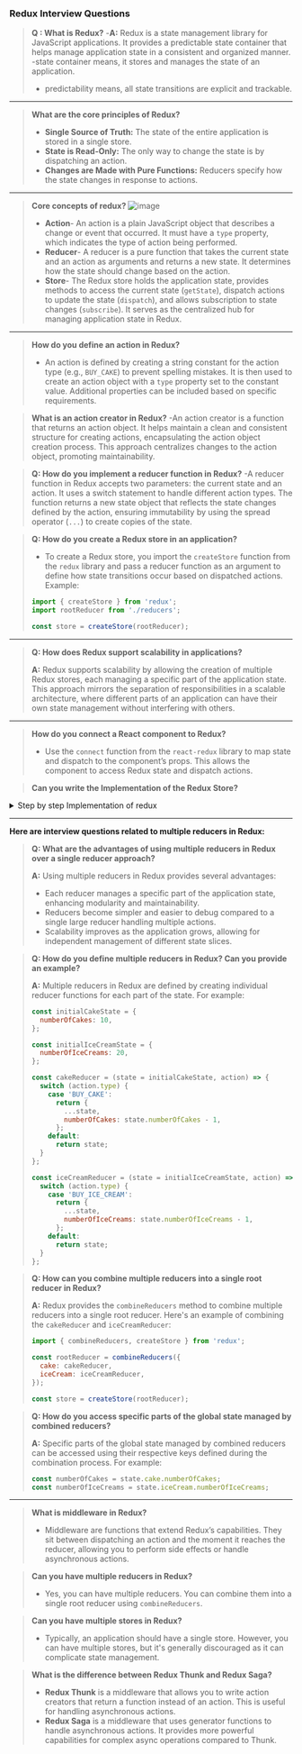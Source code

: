 
### Redux Interview Questions

> **Q : What is Redux?**
> -**A:** Redux is a state management library for JavaScript applications. It provides a predictable state container that helps manage application state in a consistent and organized manner. 
> -state container means, it stores and manages the state of an application.
> - predictability means, all state transitions are explicit and trackable.

---

> **What are the core principles of Redux?**
> - **Single Source of Truth:** The state of the entire application is stored in a single store.
> - **State is Read-Only:** The only way to change the state is by dispatching an action.
> - **Changes are Made with Pure Functions:** Reducers specify how the state changes in response to actions.

---

> **Core concepts of redux?**
> ![image](https://github.com/Akmeena4u/Web-Development-Bootcamp/assets/93425334/a002a310-a21a-476a-91b7-7ed3a9cf8262)
> -  **Action**- An action is a plain JavaScript object that describes a change or event that occurred. It must have a `type` property, which indicates the type of action being performed.
> - **Reducer**- A reducer is a pure function that takes the current state and an action as arguments and returns a new state. It determines how the state should change based on the action.
> - **Store**- The Redux store holds the application state, provides methods to access the current state (`getState`), dispatch actions to update the state (`dispatch`), and allows subscription to state changes (`subscribe`). It serves as the centralized hub for managing application state in Redux.

---

> **How do you define an action in Redux?**
> - An action is defined by creating a string constant for the action type (e.g., `BUY_CAKE`) to prevent spelling mistakes. It is then used to create an action object with a `type` property set to the constant value. Additional properties can be included based on specific requirements.

> **What is an action creator in Redux?**
> -An action creator is a function that returns an action object. It helps maintain a clean and consistent structure for creating actions, encapsulating the action object creation process. This approach centralizes changes to the action object, promoting maintainability.

> **Q: How do you implement a reducer function in Redux?**
> -A reducer function in Redux accepts two parameters: the current state and an action. It uses a switch statement to handle different action types. The function returns a new state object that reflects the state changes defined by the action, ensuring immutability by using the spread operator (`...`) to create copies of the state.

> **Q: How do you create a Redux store in an application?**
> - To create a Redux store, you import the `createStore` function from the `redux` library and pass a reducer function as an argument to define how state transitions occur based on dispatched actions. Example:
>
> ```javascript
> import { createStore } from 'redux';
> import rootReducer from './reducers';
> 
> const store = createStore(rootReducer);
> ```

---

> **Q: How does Redux support scalability in applications?**
>
> **A:** Redux supports scalability by allowing the creation of multiple Redux stores, each managing a specific part of the application state. This approach mirrors the separation of responsibilities in a scalable architecture, where different parts of an application can have their own state management without interfering with others.

---

> **How do you connect a React component to Redux?**
> - Use the `connect` function from the `react-redux` library to map state and dispatch to the component’s props. This allows the component to access Redux state and dispatch actions.

> **Can you write the Implementation of the Redux Store?**
<details> 
<summary> Step by step Implementation of redux </summary>
 Implementing a basic Redux store involves setting up the store, defining actions, creating reducers, and connecting them to your application. Here’s a step-by-step example:

### Step-by-Step Implementation of a Redux Store

<details>
<summary>Older style of connecting redux with react </summary>
In older versions of React Redux, before the introduction of hooks like `useSelector` and `useDispatch`, `connect`, `mapStateToProps`, and `mapDispatchToProps` were commonly used to connect Redux state and actions to React components. These are still relevant in many codebases, especially those using class components instead of functional components with hooks. Here’s how they work:

### `connect` Function

The `connect` function from `react-redux` library is used to connect a React component to the Redux store. It wraps your component, providing it with the props it needs from the store and enabling it to dispatch actions.

#### Example Usage:

```javascript
import React from 'react';
import { connect } from 'react-redux';
import { increment, decrement } from './actions';

class Counter extends React.Component {
  render() {
    return (
      <div>
        <h1>Counter: {this.props.counter}</h1>
        <button onClick={this.props.increment}>Increment</button>
        <button onClick={this.props.decrement}>Decrement</button>
      </div>
    );
  }
}

// mapStateToProps function
const mapStateToProps = (state) => {
  return {
    counter: state.counter // Extracting counter state from Redux store
  };
};

// mapDispatchToProps function
const mapDispatchToProps = (dispatch) => {
  return {
    increment: () => dispatch(increment()), // Dispatching increment action
    decrement: () => dispatch(decrement())  // Dispatching decrement action
  };
};

// Connecting component to Redux store
export default connect(mapStateToProps, mapDispatchToProps)(Counter);
```

### `mapStateToProps`

`mapStateToProps` is a function that describes how to transform the current Redux store state into the props you want to pass to a component.

- **Purpose:** It extracts data from the Redux store's state and passes it as props to a connected component. This allows the component to access and display parts of the Redux state.

- **Usage:** Inside `mapStateToProps`, you specify which parts of the Redux state you're interested in and how they should be mapped to props for your component.

### `mapDispatchToProps`

`mapDispatchToProps` is a function that describes how to transform dispatch actions into props that you can call directly on a connected component.

- **Purpose:** It allows components to dispatch actions to the Redux store. By defining `mapDispatchToProps`, you can specify which actions your component needs to dispatch.

- **Usage:** Inside `mapDispatchToProps`, you map action creators (functions that create actions) to props, allowing your component to trigger these actions when needed.

### Connecting a Component

To connect a component using `connect`, you typically:

1. **Define `mapStateToProps`:** Extracts state from the Redux store and maps it to props.
2. **Define `mapDispatchToProps`:** Maps action creators to props, allowing components to dispatch actions.
3. **Use `connect`:** Wrap your component with `connect`, passing `mapStateToProps` and `mapDispatchToProps` as arguments.

### Summary

`connect`, `mapStateToProps`, and `mapDispatchToProps` are essential for connecting React components to the Redux store in class-based components. They facilitate state management and action dispatching, enabling components to interact with the Redux store seamlessly. While hooks like `useSelector` and `useDispatch` have become more popular with functional components, `connect` and its associated functions remain crucial for many existing React Redux applications.
</details>

#### 1. Install Redux

First, ensure you have Node.js and npm installed. Then, install Redux in your project:

```bash
npm install redux
```

#### 2. Create the Store

In your project folder, create a new file named `store.js` (you can choose any name):

```javascript
// store.js

import { createStore } from 'redux';

// Initial state
const initialState = {
  counter: 0
};

// Reducer function
const rootReducer = (state = initialState, action) => {
  switch (action.type) {
    case 'INCREMENT':
      return {
        ...state,
        counter: state.counter + 1
      };
    case 'DECREMENT':
      return {
        ...state,
        counter: state.counter - 1
      };
    default:
      return state;
  }
};

// Create Redux store
const store = createStore(rootReducer);

export default store;
```

#### 3. Define Actions

Create a file named `actions.js` to define your actions:

```javascript
// actions.js

export const increment = () => {
  return {
    type: 'INCREMENT'
  };
};

export const decrement = () => {
  return {
    type: 'DECREMENT'
  };
};
```

#### 4. Connect Redux to Your Application

Now, in your main application file (`index.js` or any other entry point):

```javascript
// index.js

import React from 'react';
import ReactDOM from 'react-dom';
import { Provider } from 'react-redux'; // Redux provider for React integration
import store from './store'; // Import the Redux store
import App from './App';

ReactDOM.render(
  <Provider store={store}>
    <App />
  </Provider>,
  document.getElementById('root')
);
```

#### 5. Use Redux in Your Components

In your React components (`App.js` or any other component):

```javascript
// App.js

import React from 'react';
import { useSelector, useDispatch } from 'react-redux'; // Hooks for accessing Redux state and dispatching actions
import { increment, decrement } from './actions';

function App() {
  const counter = useSelector(state => state.counter); // Accessing state from Redux store
  const dispatch = useDispatch(); // Getting the dispatch function

  return (
    <div>
      <h1>Counter: {counter}</h1>
      <button onClick={() => dispatch(increment())}>Increment</button>
      <button onClick={() => dispatch(decrement())}>Decrement</button>
    </div>
  );
}

export default App;
```

### Explanation:

- **Store Creation:** In `store.js`, `createStore` from Redux is used to create a store. The `rootReducer` function manages how state changes in response to actions.
  
- **Actions:** Defined in `actions.js`, `increment` and `decrement` are simple functions that return objects with a `type` property. These actions are dispatched to the Redux store to update the state.

- **Connecting Redux to React:** In `index.js`, the `Provider` component from `react-redux` wraps the entire application. It makes the Redux store available to any nested components that need to access it.

- **Using Redux in Components:** In `App.js`, `useSelector` is used to extract data from the Redux store state (`counter` in this case), and `useDispatch` is used to dispatch actions (`increment` and `decrement`) to the store.

This setup provides a basic implementation of Redux in a React application, demonstrating how to create a Redux store, define actions, connect Redux to React components, and update state based on user interactions.

</details>

---

**Here are interview questions related to multiple reducers in Redux:**

> **Q: What are the advantages of using multiple reducers in Redux over a single reducer approach?**
>
> **A:** Using multiple reducers in Redux provides several advantages:
> - Each reducer manages a specific part of the application state, enhancing modularity and maintainability.
> - Reducers become simpler and easier to debug compared to a single large reducer handling multiple actions.
> - Scalability improves as the application grows, allowing for independent management of different state slices.


> **Q: How do you define multiple reducers in Redux? Can you provide an example?**
>
> **A:** Multiple reducers in Redux are defined by creating individual reducer functions for each part of the state. For example:
>
> ```javascript
> const initialCakeState = {
>   numberOfCakes: 10,
> };
> 
> const initialIceCreamState = {
>   numberOfIceCreams: 20,
> };
> 
> const cakeReducer = (state = initialCakeState, action) => {
>   switch (action.type) {
>     case 'BUY_CAKE':
>       return {
>         ...state,
>         numberOfCakes: state.numberOfCakes - 1,
>       };
>     default:
>       return state;
>   }
> };
> 
> const iceCreamReducer = (state = initialIceCreamState, action) => {
>   switch (action.type) {
>     case 'BUY_ICE_CREAM':
>       return {
>         ...state,
>         numberOfIceCreams: state.numberOfIceCreams - 1,
>       };
>     default:
>       return state;
>   }
> };
> ```


> **Q: How can you combine multiple reducers into a single root reducer in Redux?**
>
> **A:** Redux provides the `combineReducers` method to combine multiple reducers into a single root reducer. Here's an example of combining the `cakeReducer` and `iceCreamReducer`:
>
> ```javascript
> import { combineReducers, createStore } from 'redux';
> 
> const rootReducer = combineReducers({
>   cake: cakeReducer,
>   iceCream: iceCreamReducer,
> });
> 
> const store = createStore(rootReducer);
> ```


> **Q: How do you access specific parts of the global state managed by combined reducers?**
>
> **A:** Specific parts of the global state managed by combined reducers can be accessed using their respective keys defined during the combination process. For example:
>
> ```javascript
> const numberOfCakes = state.cake.numberOfCakes;
> const numberOfIceCreams = state.iceCream.numberOfIceCreams;
> ```


---

> **What is middleware in Redux?**
> - Middleware are functions that extend Redux’s capabilities. They sit between dispatching an action and the moment it reaches the reducer, allowing you to perform side effects or handle asynchronous actions.

> **Can you have multiple reducers in Redux?**
> - Yes, you can have multiple reducers. You can combine them into a single root reducer using `combineReducers`.

> **Can you have multiple stores in Redux?**
> - Typically, an application should have a single store. However, you can have multiple stores, but it's generally discouraged as it can complicate state management.

> **What is the difference between Redux Thunk and Redux Saga?**
> - **Redux Thunk** is a middleware that allows you to write action creators that return a function instead of an action. This is useful for handling asynchronous actions.
> - **Redux Saga** is a middleware that uses generator functions to handle asynchronous actions. It provides more powerful capabilities for complex async operations compared to Thunk.
